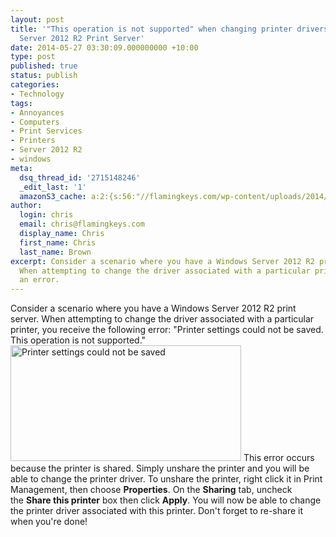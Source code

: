 ```yaml
---
layout: post
title: '"This operation is not supported" when changing printer drivers on Windows
  Server 2012 R2 Print Server'
date: 2014-05-27 03:30:09.000000000 +10:00
type: post
published: true
status: publish
categories:
- Technology
tags:
- Annoyances
- Computers
- Print Services
- Printers
- Server 2012 R2
- windows
meta:
  dsq_thread_id: '2715148246'
  _edit_last: '1'
  amazonS3_cache: a:2:{s:56:"//flamingkeys.com/wp-content/uploads/2014/05/Capture.png";i:814;s:64:"//flamingkeys.com/wp-content/uploads/2014/05/Capture-300x150.png";i:814;}
author:
  login: chris
  email: chris@flamingkeys.com
  display_name: Chris
  first_name: Chris
  last_name: Brown
excerpt: Consider a scenario where you have a Windows Server 2012 R2 print server.
  When attempting to change the driver associated with a particular printer, you receive
  an error.
---
```

Consider a scenario where you have a Windows Server 2012 R2 print server. When attempting to change the driver associated with a particular printer, you receive the following error:
"Printer settings could not be saved. This operation is not supported."
<img src="{{ site.baseurl }}/assets/Capture.png" alt="Printer settings could not be saved" width="369" height="185" class="aligncenter size-full wp-image-814" />
This error occurs because the printer is shared. Simply unshare the printer and you will be able to change the printer driver. To unshare the printer, right click it in Print Management, then choose **Properties**. On the **Sharing** tab, uncheck the **Share this printer** box then click **Apply**. You will now be able to change the printer driver associated with this printer. Don't forget to re-share it when you're done!
